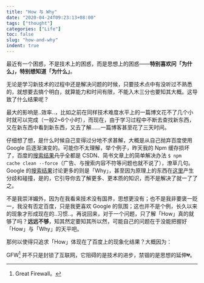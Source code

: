 ```yaml
---
title: "How 与 Why"
date: "2020-04-24T09:23:13+08:00"
tags: ["thought"]
categories: ["Life"]
toc: false
slug: "how-and-why"
indent: true
---
```

最近有一个困惑，不是技术上的困惑，而是思想上的困惑——**特别喜欢问「为什么」，特别想知道「为什么」**。

无论是学习新技术的过程中还是解决问题的时候，只要技术点中有没听过不熟悉的，就想要去搞个明白，就算能力和时间有限，不能入木三分也要知其大概。这导致了什么结果呢？

最大的影响是..效率..，比如之前在同样技术难度水平上的一篇博文花不了几个小时就可以完成（一般2~6个小时），而现在，由于学习过程中不断去查找新东西，又在新东西中看到新东西，又去了解……一篇博客甚至花了三天时间。


仔细想了想，是什么时候自己变得过分地不求甚解，大概是从自己抛弃百度使用 Google 后逐渐演变的。可能你不太理解，举个例子，昨天我的 Npm 缓存损坏了，百度的[搜索结果](https://www.baidu.com/s?wd=npm%20ERR!%20Unexpected%20end%20of%20JSON%20input%20while%20parsing%20near%20%27...YvMsuFgqukIR69rROAcWe%27&rsv_spt=1&rsv_iqid=0xfa9e87e300032da2&issp=1&f=8&rsv_bp=1&rsv_idx=2&ie=utf-8&rqlang=cn&tn=baiduhome_pg&rsv_enter=0&rsv_dl=tb&oq=Unexpected%2520end%2520of%2520JSON%2520input%2520while%2520parsing%2520near&rsv_btype=t&inputT=145582&rsv_t=e428JJZ%2B%2BeWRwoYJP2FZGxc8R5PRhSE2%2FbqNC%2F4x7WLotAsYE4Op6heUytbJdXJIpazQ&rsv_pq=863b86ac0000c6e7&rsv_sug3=14&rsv_sug2=0&rsv_sug4=145726)~~几乎~~全都是 CSDN、简书文章上的简单解决办法 `$ npm cache clean --force`（广告、与搜索内容不符等问题也就不说了），潦草几句。Google 的[搜索结果](https://www.google.com.hk/search?q=npm+ERR!+Unexpected+end+of+JSON+input+while+parsing+near+%27...YvMsuFgqukIR69r&oq=npm+ERR!+Unexpected+end+of+JSON+input+while+parsing+near+%27...YvMsuFgqukIR69r&aqs=chrome..69i57j69i60.883j0j4&sourceid=chrome&ie=UTF-8)讨论更多的则是「Why」，甚至因为原理上的东西在[这里](https://stackoverflow.com/questions/56801803/npm-err-unexpected-end-of-json-input-while-parsing-near)产生分歧和碰撞，是的，它引导你去了解更多、更本质的知识，而不是解决了就一了了之。

不是我崇洋媚外，因为在我看来技术没有国界，思想更没有；也不是我非要褒一贬一，我没有否定百度，只是我更喜欢 Google 的氛围；这也并不是个例，长久以来的现象才形成现在的..习惯..。再说回来，对于一个问题，只了解「How」真的就够了吗？**远远不够**，知其然定要知其所以然，可能自己的问题在于没能把握好「How」与「Why」的天平吧。

那何以使得只追求「How」体现在了百度上的现象化结果？大概因为：

GFW[^1] 并不只是封锁了互联网，它阻碍的是技术的进步，禁锢的是思想的延伸💔。

[^1]: Great Firewall。